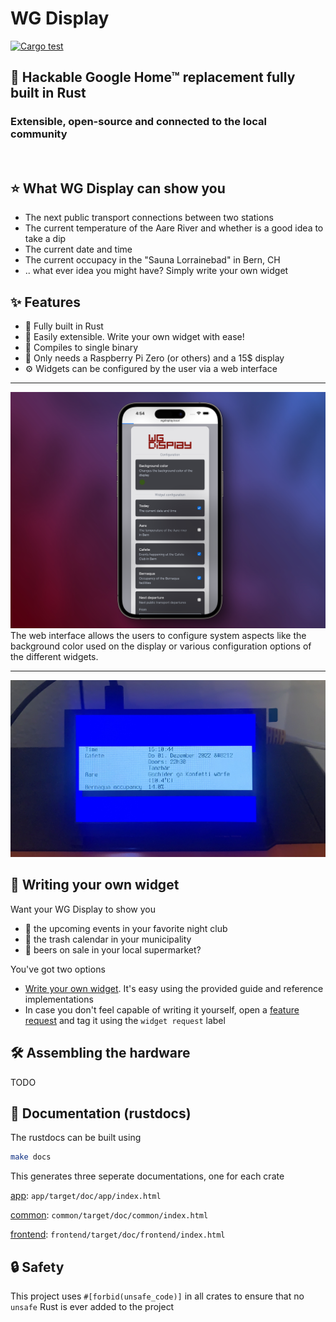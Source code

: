 # WG Display

[![Cargo test](https://github.com/eliabieri/wg_display/actions/workflows/cargo_test.yml/badge.svg)](https://github.com/eliabieri/wg_display/actions/workflows/cargo_test.yml)

## 🦀 Hackable Google Home™ replacement fully built in Rust

### Extensible, open-source and connected to the local community

<br>

## ⭐️ What WG Display can show you

- The next public transport connections between two stations
- The current temperature of the Aare River and whether is a good idea to take a dip
- The current date and time
- The current occupacy in the "Sauna Lorrainebad" in Bern, CH
- .. what ever idea you might have? Simply write your own widget

## ✨ Features

- 🦀 Fully built in Rust
- 🔧 Easily extensible. Write your own widget with ease!
- 🚀 Compiles to single binary
- 🤑 Only needs a Raspberry Pi Zero (or others) and a 15$ display
- ⚙️ Widgets can be configured by the user via a web interface

---

![Configuration dashboard](docs/images/dashboard.jpeg)
The web interface allows the users to configure system aspects like the background color used on the display or various configuration options of the different widgets.

---

![WG Display image front](docs/images/wg_display.jpg)

## 👏 Writing your own widget

Want your WG Display to show you

- 🥳 the upcoming events in your favorite night club
- 🚮 the trash calendar in your municipality
- 🍺 beers on sale in your local supermarket?  

You've got two options

- [Write your own widget](docs/write_new_widget.md). It's easy using the provided guide and reference implementations
- In case you don't feel capable of writing it yourself, open a [feature request](https://github.com/eliabieri/wg_display/issues/new) and tag it using the `widget request` label

## 🛠️ Assembling the hardware

TODO

## 📖 Documentation (rustdocs)

The rustdocs can be built using

```bash
make docs
```

This generates three seperate documentations, one for each crate

[app](app/target/doc/wg_display/index.html): ```app/target/doc/app/index.html```

[common](common/target/doc/common/index.html): ```common/target/doc/common/index.html```

[frontend](frontend/target/doc/frontend/index.html): ```frontend/target/doc/frontend/index.html```

## 🔒 Safety

This project uses `#[forbid(unsafe_code)]` in all crates to ensure that no `unsafe` Rust is ever added to the project
